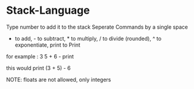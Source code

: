 # Stack-Language

Type number to add it to the stack
Seperate Commands by a single space
+ to add, - to subtract, * to multiply, / to divide (rounded), ^ to exponentiate, print to Print

for example :
3 5 +
6 -
print

this would print (3 + 5) - 6

NOTE:
floats are not allowed, only integers
